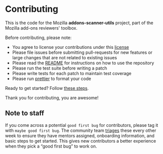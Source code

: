 # Contributing

This is the code for the Mozilla **addons-scanner-utils** project, part of the Mozilla add-ons reviewers' toolbox.

Before contributing, please note:

- You agree to license your contributions under this [license](../LICENSE.txt)
- Please file issues before submitting pull-requests for new features or large changes that are not related to existing issues
- Please read the [README](../README.md) for instructions on how to use the repository
- Please run the test suite before writing a patch
- Please write tests for each patch to maintain test coverage
- Please run [prettier][] to format your code

Ready to get started? Follow [these steps].

Thank you for contributing, you are awesome!

## Note to staff

If you come across a potential `good first bug` for contributors, please tag it with `maybe good first bug`. The community team [triages] these every other week to ensure they have mentors assigned, onboarding information, and basic steps to get started. This gives new contributors a better experience when they pick a “good first bug” to work on.

[these steps]: https://wiki.mozilla.org/Add-ons/Contribute/Code
[triages]: https://wiki.mozilla.org/Add-ons/Contribute/Goodfirstbugs_triage
[prettier]: https://github.com/mozilla/addons-scanner-utils/blob/master/README.md#Prettier
